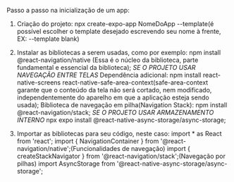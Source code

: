 Passo a passo na inicialização de um app:

1. Criação do projeto:
   npx create-expo-app NomeDoApp --template(é possível escolher o template desejado escrevendo seu nome à frente, EX: --template blank)

2. Instalar as bibliotecas a serem usadas, como por exemplo:
   npm install @react-navigation/native (Essa é o núcleo da biblioteca, parte fundamental e essencial da biblioteca);
   *SE O PROJETO USAR NAVEGAÇÃO ENTRE TELAS*
      Dependência adicional:
         npm install react-native-screens react-native-safe-area-context(safe-area-context garante que o conteúdo da tela não será cortado, nem modificado, independentemente do aparelho em que a aplicação esteja sendo usada);
      Biblioteca de navegação em pilha(Navigation Stack):
         npm install @react-navigation/stack;
   *SE O PROJETO USAR ARMAZENAMENTO INTERNO*
      npx expo install @react-native-async-storage/async-storage;

3. Importar as bibliotecas para seu código, neste caso:
   import * as React from 'react';
   import { NavigationContainer } from '@react-navigation/native';(Funcionalidades de navegação)
   import { createStackNavigator } from '@react-navigation/stack';(Navegação por pilhas)
   import AsyncStorage from '@react-native-async-storage/async-storage';
